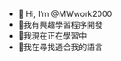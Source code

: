 - 👋 Hi, I’m @MWwork2000
- 👀我有興趣學習程序開發
- 🌱我現在正在學習中
- 💞️我在尋找適合我的語言


<!---
MWwork2000/MWwork2000 is a ✨ special ✨ repository because its `README.md` (this file) appears on your GitHub profile.
You can click the Preview link to take a look at your changes.
--->
